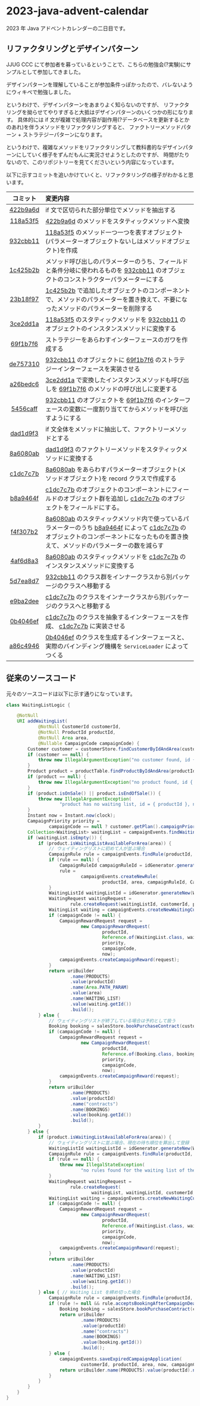 # 2023-java-advent-calendar

2023 年 Java アドベントカレンダーの二日目です。

リファクタリングとデザインパターン
---

JJUG CCC にて参加者を募っているということで、こちらの勉強会(?実験)にサンプルとして参加してきました。

デザインパターンを理解していることが参加条件っぽかったので、バレないようにウィキペで勉強しました。

というわけで、デザインパターンをあまりよく知らないのですが、
リファクタリングを拗らせてやりすぎると大抵はデザインパターンのいくつかの形になります。
具体的には if 文が複雑で処理内容が副作用(?データベースを更新するとかのあれ)を伴うメソッドをリファクタリングすると、
ファクトリーメソッドパターン + ストラテジーパターンになります。

というわけで、複雑なメソッドをリファクタリングして教科書的なデザインパターンにしていく様子をずんだもんに実況させようとしたのですが、
時間がたりないので、このリポジトリーを見てくださいという内容になっています。

以下に示すコミットを追いかけていくと、リファクタリングの様子がわかると思います。

| コミット | 変更内容 |
|:----:|:----|
| [422b9a6d](https://github.com/mike-neck/2023-java-advent-calendar/commit/422b9a6d) | if 文で区切られた部分単位でメソッドを抽出する |
| [118a53f5](https://github.com/mike-neck/2023-java-advent-calendar/commit/118a53f5) | [422b9a6d](https://github.com/mike-neck/2023-java-advent-calendar/commit/422b9a6d) のメソッドをスタティックメソッドへ変換 |
| [932cbb11](https://github.com/mike-neck/2023-java-advent-calendar/commit/932cbb11) | [118a53f5](https://github.com/mike-neck/2023-java-advent-calendar/commit/118a53f5) のメソッド一つ一つを表すオブジェクト(パラメーターオブジェクトないしはメソッドオブジェクト)を作成 |
| [1c425b2b](https://github.com/mike-neck/2023-java-advent-calendar/commit/1c425b2b) | メソッド呼び出しのパラメーターのうち、フィールドと条件分岐に使われるものを [932cbb11](https://github.com/mike-neck/2023-java-advent-calendar/commit/932cbb11) のオブジェクトのコンストラクターパラメーターにする |
| [23b18f97](https://github.com/mike-neck/2023-java-advent-calendar/commit/23b18f97) | [1c425b2b](https://github.com/mike-neck/2023-java-advent-calendar/commit/1c425b2b) で追加したオブジェクトのコンポーネントで、メソッドのパラメーターを置き換えて、不要になったメソッドのパラメーターを削除する |
| [3ce2dd1a](https://github.com/mike-neck/2023-java-advent-calendar/commit/3ce2dd1a) | [118a53f5](https://github.com/mike-neck/2023-java-advent-calendar/commit/118a53f5) のスタティックメソッドを [932cbb11](https://github.com/mike-neck/2023-java-advent-calendar/commit/932cbb11) のオブジェクトのインスタンスメソッドに変換する |
| [69f1b7f6](https://github.com/mike-neck/2023-java-advent-calendar/commit/69f1b7f6) | ストラテジーをあらわすインターフェースのガワを作成する |
| [de757310](https://github.com/mike-neck/2023-java-advent-calendar/commit/de757310) | [932cbb11](https://github.com/mike-neck/2023-java-advent-calendar/commit/932cbb11) のオブジェクトに [69f1b7f6](https://github.com/mike-neck/2023-java-advent-calendar/commit/69f1b7f6) のストラテジーインターフェースを実装させる |
| [a26bedc6](https://github.com/mike-neck/2023-java-advent-calendar/commit/a26bedc6) | [3ce2dd1a](https://github.com/mike-neck/2023-java-advent-calendar/commit/3ce2dd1a) で変換したインスタンスメソッドも呼び出しを [69f1b7f6](https://github.com/mike-neck/2023-java-advent-calendar/commit/69f1b7f6) のメソッドの呼び出しに変更する |
| [5456caff](https://github.com/mike-neck/2023-java-advent-calendar/commit/5456caff) | [932cbb11](https://github.com/mike-neck/2023-java-advent-calendar/commit/932cbb11) のオブジェクトを [69f1b7f6](https://github.com/mike-neck/2023-java-advent-calendar/commit/69f1b7f6) のインターフェースの変数に一度割り当ててからメソッドを呼び出すようにする |
| [dad1d9f3](https://github.com/mike-neck/2023-java-advent-calendar/commit/dad1d9f3) | if 文全体をメソッドに抽出して、ファクトリーメソッドとする |
| [8a6080ab](https://github.com/mike-neck/2023-java-advent-calendar/commit/8a6080ab) | [dad1d9f3](https://github.com/mike-neck/2023-java-advent-calendar/commit/dad1d9f3) のファクトリーメソッドをスタティックメソッドに変換する |
| [c1dc7c7b](https://github.com/mike-neck/2023-java-advent-calendar/commit/c1dc7c7b) | [8a6080ab](https://github.com/mike-neck/2023-java-advent-calendar/commit/8a6080ab) をあらわすパラメーターオブジェクト(メソッドオブジェクト)を record クラスで作成する |
| [b8a9464f](https://github.com/mike-neck/2023-java-advent-calendar/commit/b8a9464f) | [c1dc7c7b](https://github.com/mike-neck/2023-java-advent-calendar/commit/c1dc7c7b) のオブジェクトのコンポーネントにフィールドのオブジェクト群を追加し [c1dc7c7b](https://github.com/mike-neck/2023-java-advent-calendar/commit/c1dc7c7b) のオブジェクトをフィールドにする。 |
| [f4f307b2](https://github.com/mike-neck/2023-java-advent-calendar/commit/f4f307b2) | [8a6080ab](https://github.com/mike-neck/2023-java-advent-calendar/commit/8a6080ab) のスタティックメソッド内で使っているパラメーターのうち [b8a9464f](https://github.com/mike-neck/2023-java-advent-calendar/commit/b8a9464f) によって [c1dc7c7b](https://github.com/mike-neck/2023-java-advent-calendar/commit/c1dc7c7b) のオブジェクトのコンポーネントになったものを置き換えて、メソッドのパラメーターの数を減らす |
| [4af6d8a3](https://github.com/mike-neck/2023-java-advent-calendar/commit/4af6d8a3) | [8a6080ab](https://github.com/mike-neck/2023-java-advent-calendar/commit/8a6080ab) のスタティックメソッドを [c1dc7c7b](https://github.com/mike-neck/2023-java-advent-calendar/commit/c1dc7c7b) のインスタンスメソッドに変換する |
| [5d7ea8d7](https://github.com/mike-neck/2023-java-advent-calendar/commit/5d7ea8d7) | [932cbb11](https://github.com/mike-neck/2023-java-advent-calendar/commit/932cbb11) のクラス群をインナークラスから別パッケージのクラスへ移動する |
| [e9ba2dee](https://github.com/mike-neck/2023-java-advent-calendar/commit/e9ba2dee) | [c1dc7c7b](https://github.com/mike-neck/2023-java-advent-calendar/commit/c1dc7c7b) のクラスをインナークラスから別パッケージのクラスへと移動する |
| [0b4046ef](https://github.com/mike-neck/2023-java-advent-calendar/commit/0b4046ef) | [c1dc7c7b](https://github.com/mike-neck/2023-java-advent-calendar/commit/c1dc7c7b) のクラスを抽象するインターフェースを作成、 [c1dc7c7b](https://github.com/mike-neck/2023-java-advent-calendar/commit/c1dc7c7b) に実装させる |
| [a86c4946](https://github.com/mike-neck/2023-java-advent-calendar/commit/a86c4946) | [0b4046ef](https://github.com/mike-neck/2023-java-advent-calendar/commit/0b4046ef) のクラスを生成するインターフェースと、実際のバインディング機構を `ServiceLoader` によってつくる |

## 従来のソースコード

元々のソースコードは以下に示す通りになっています。

```java
class WaitingListLogic {

    @NotNull
    URI addWaitingList(
            @NotNull CustomerId customerId,
            @NotNull ProductId productId,
            @NotNull Area area,
            @Nullable CampaignCode campaignCode) {
        Customer customer = customerStore.findCustomerByIdAndArea(customerId, area);
        if (customer == null) {
            throw new IllegalArgumentException("no customer found, id { customerId }");
        }
        Product product = productTable.findProductByIdAndArea(productId);
        if (product == null) {
            throw new IllegalArgumentException("no product found, id { productId }");
        }
        if (product.isOnSale() || product.isEndOfSale()) {
            throw new IllegalArgumentException(
                    "product has no waiting list, id = { productId }, name = { product.getName() }");
        }
        Instant now = Instant.now(clock);
        CampaignPriority priority =
                campaignCode == null ? customer.getPlan().campaignPriority() : campaignCode.getPriority();
        Collection<WaitingList> waitingList = campaignEvents.findWaitingList(productId, area, now);
        if (waitingList.isEmpty()) {
            if (product.isWaitingListAvailableForArea(area)) {
                // ウェイティングリストに初めて人が並ぶ場合
                CampaignRule rule = campaignEvents.findRule(productId, area);
                if (rule == null) {
                    CampaignRuleId campaignRuleId = idGenerator.generateNew(CampaignRuleId.class);
                    rule =
                            campaignEvents.createNewRule(
                                    productId, area, campaignRuleId, CampaignRule.getDefault());
                }
                WaitingListId waitingListId = idGenerator.generateNew(WaitingListId.class);
                WaitingRequest waitingRequest =
                        rule.createRequest(waitingListId, customerId, productId, priority, area, now);
                WaitingList waiting = campaignEvents.createNewWaitingCustomer(waitingRequest);
                if (campaignCode != null) {
                    CampaignRewardRequest request =
                            new CampaignRewardRequest(
                                    productId,
                                    Reference.of(WaitingList.class, waiting.getId()),
                                    priority,
                                    campaignCode,
                                    now);
                    campaignEvents.createCampaignReward(request);
                }
                return uriBuilder
                        .name(PRODUCTS)
                        .value(productId)
                        .name(Area.PATH_PARAM)
                        .value(area)
                        .name(WAITING_LIST)
                        .value(waiting.getId())
                        .build();
            } else {
                // ウェイティングリストが終了している場合は予約として扱う
                Booking booking = salesStore.bookPurchaseContract(customerId, productId, area, now);
                if (campaignCode != null) {
                    CampaignRewardRequest request =
                            new CampaignRewardRequest(
                                    productId,
                                    Reference.of(Booking.class, booking.getId()),
                                    priority,
                                    campaignCode,
                                    now);
                    campaignEvents.createCampaignReward(request);
                }
                return uriBuilder
                        .name(PRODUCTS)
                        .value(productId)
                        .name("contracts")
                        .name(BOOKINGS)
                        .value(booking.getId())
                        .build();
            }
        } else {
            if (product.isWaitingListAvailableForArea(area)) {
                // ウェイティングリストに並ぶ場合、現在の待ち順位を算出して登録
                WaitingListId waitingListId = idGenerator.generateNew(WaitingListId.class);
                CampaignRule rule = campaignEvents.findRule(productId, area);
                if (rule == null) {
                    throw new IllegalStateException(
                            "no rules found for the waiting list of the product, id = { productId } area = { area }");
                }
                WaitingRequest waitingRequest =
                        rule.createRequest(
                                waitingList, waitingListId, customerId, productId, priority, area, now);
                WaitingList waiting = campaignEvents.createNewWaitingCustomer(waitingRequest);
                if (campaignCode != null) {
                    CampaignRewardRequest request =
                            new CampaignRewardRequest(
                                    productId,
                                    Reference.of(WaitingList.class, waiting.getId()),
                                    priority,
                                    campaignCode,
                                    now);
                    campaignEvents.createCampaignReward(request);
                }
                return uriBuilder
                        .name(PRODUCTS)
                        .value(productId)
                        .name(WAITING_LIST)
                        .value(waiting.getId())
                        .build();
            } else { // Waiting List を締め切った場合
                CampaignRule rule = campaignEvents.findRule(productId, area);
                if (rule != null && rule.acceptsBookingAfterCampaignDeadline()) {
                    Booking booking = salesStore.bookPurchaseContract(customerId, productId, area, now);
                    return uriBuilder
                            .name(PRODUCTS)
                            .value(productId)
                            .name("contracts")
                            .name(BOOKINGS)
                            .value(booking.getId())
                            .build();
                } else {
                    campaignEvents.saveExpiredCampaignApplication(
                            customerId, productId, area, now, campaignCode);
                    return uriBuilder.name(PRODUCTS).value(productId).name("expired").build();
                }
            }
        }
    }
}
```

